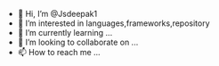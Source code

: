 - 👋 Hi, I’m @Jsdeepak1
- 👀 I’m interested in languages,frameworks,repository
- 🌱 I’m currently learning ...
- 💞️ I’m looking to collaborate on ...
- 📫 How to reach me ...

<!---
Jsdeepak1/Jsdeepak1 is a ✨ special ✨ repository because its `README.md` (this file) appears on your GitHub profile.
You can click the Preview link to take a look at your changes.
--->
